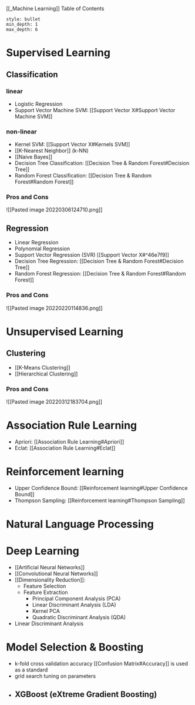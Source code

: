 [[_Machine Learning]]
	Table of Contents
```toc 
style: bullet 
min_depth: 1 
max_depth: 6 
```
# Supervised Learning
## Classification
### linear
- Logistic Regression
- Support Vector Machine SVM: [[Support Vector X#Support Vector Machine SVM]]
### non-linear
- Kernel SVM: [[Support Vector X#Kernels SVM]]
-  [[K-Nearest Neighbor]] (k-NN) 
- [[Naive Bayes]]
- Decision Tree Classification: [[Decision Tree & Random Forest#Decision Tree]]
- Random Forest Classification: [[Decision Tree & Random Forest#Random Forest]]

### Pros and Cons
![[Pasted image 20220306124710.png]]

## Regression
- Linear Regression
- Polynomial Regression
- Support Vector Regression (SVR) [[Support Vector X#^46e7f9]]
- Decision Tree Regression: [[Decision Tree & Random Forest#Decision Tree]]
- Random Forest Regression: [[Decision Tree & Random Forest#Random Forest]]

### Pros and Cons
![[Pasted image 20220220114836.png]]

# Unsupervised Learning
## Clustering
- [[K-Means Clustering]]
- [[Hierarchical Clustering]]

### Pros and Cons
![[Pasted image 20220312183704.png]]

# Association Rule Learning
- Apriori: [[Association Rule Learning#Apriori]]
- Eclat: [[Association Rule Learning#Eclat]]

# Reinforcement learning
- Upper Confidence Bound:  [[Reinforcement learning#Upper Confidence Bound]]
- Thompson Sampling: [[Reinforcement learning#Thompson Sampling]]

# Natural Language Processing

# Deep Learning
- [[Artificial Neural Networks]]
- [[Convolutional Neural Networks]]
- [[Dimensionality Reduction]]:
	- Feature Selection
	- Feature Extraction
		- Principal Component Analysis (PCA)
		- Linear Discriminant Analysis (LDA)
		- Kernel PCA
		- Quadratic Discriminant Analysis (QDA)
- Linear Discriminant Analysis


# Model Selection & Boosting
- k-fold cross validation
	accuracy [[Confusion Matrix#Accuracy]] is used as a standard 
- grid search
	tuning on parameters
- XGBoost (eXtreme Gradient Boosting)
	- 